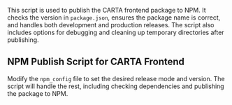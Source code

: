 This script is used to publish the CARTA frontend package to NPM. It checks the version in `package.json`, ensures the package name is correct, and handles both development and production releases. The script also includes options for debugging and cleaning up temporary directories after publishing.
## NPM Publish Script for CARTA Frontend
Modify the `npm_config` file to set the desired release mode and version. The script will handle the rest, including checking dependencies and publishing the package to NPM.
